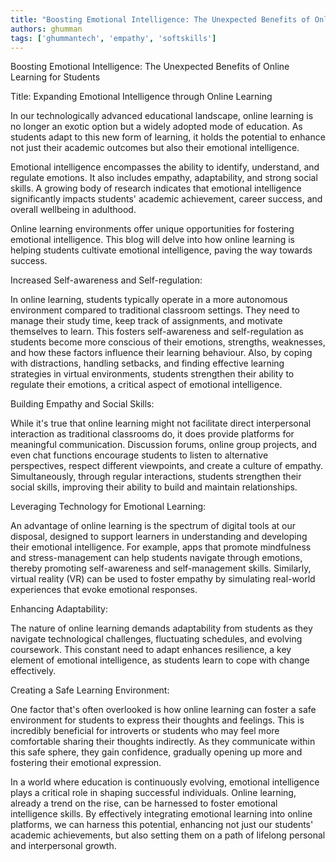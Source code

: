 ```yaml
---
title: "Boosting Emotional Intelligence: The Unexpected Benefits of Online Learning for Students"  # Wrap the title in double quotes
authors: ghumman
tags: ['ghummantech', 'empathy', 'softskills']
---
```


Boosting Emotional Intelligence: The Unexpected Benefits of Online Learning for Students
<!-- truncate -->

Title: Expanding Emotional Intelligence through Online Learning 

In our technologically advanced educational landscape, online learning is no longer an exotic option but a widely adopted mode of education. As students adapt to this new form of learning, it holds the potential to enhance not just their academic outcomes but also their emotional intelligence.

Emotional intelligence encompasses the ability to identify, understand, and regulate emotions. It also includes empathy, adaptability, and strong social skills. A growing body of research indicates that emotional intelligence significantly impacts students' academic achievement, career success, and overall wellbeing in adulthood.

Online learning environments offer unique opportunities for fostering emotional intelligence. This blog will delve into how online learning is helping students cultivate emotional intelligence, paving the way towards success.

Increased Self-awareness and Self-regulation:

In online learning, students typically operate in a more autonomous environment compared to traditional classroom settings. They need to manage their study time, keep track of assignments, and motivate themselves to learn. This fosters self-awareness and self-regulation as students become more conscious of their emotions, strengths, weaknesses, and how these factors influence their learning behaviour. Also, by coping with distractions, handling setbacks, and finding effective learning strategies in virtual environments, students strengthen their ability to regulate their emotions, a critical aspect of emotional intelligence.

Building Empathy and Social Skills:

While it's true that online learning might not facilitate direct interpersonal interaction as traditional classrooms do, it does provide platforms for meaningful communication. Discussion forums, online group projects, and even chat functions encourage students to listen to alternative perspectives, respect different viewpoints, and create a culture of empathy. Simultaneously, through regular interactions, students strengthen their social skills, improving their ability to build and maintain relationships.

Leveraging Technology for Emotional Learning:

An advantage of online learning is the spectrum of digital tools at our disposal, designed to support learners in understanding and developing their emotional intelligence. For example, apps that promote mindfulness and stress-management can help students navigate through emotions, thereby promoting self-awareness and self-management skills. Similarly, virtual reality (VR) can be used to foster empathy by simulating real-world experiences that evoke emotional responses.

Enhancing Adaptability:

The nature of online learning demands adaptability from students as they navigate technological challenges, fluctuating schedules, and evolving coursework. This constant need to adapt enhances resilience, a key element of emotional intelligence, as students learn to cope with change effectively. 

Creating a Safe Learning Environment:

One factor that's often overlooked is how online learning can foster a safe environment for students to express their thoughts and feelings. This is incredibly beneficial for introverts or students who may feel more comfortable sharing their thoughts indirectly. As they communicate within this safe sphere, they gain confidence, gradually opening up more and fostering their emotional expression.

In a world where education is continuously evolving, emotional intelligence plays a critical role in shaping successful individuals. Online learning, already a trend on the rise, can be harnessed to foster emotional intelligence skills. By effectively integrating emotional learning into online platforms, we can harness this potential, enhancing not just our students' academic achievements, but also setting them on a path of lifelong personal and interpersonal growth.

